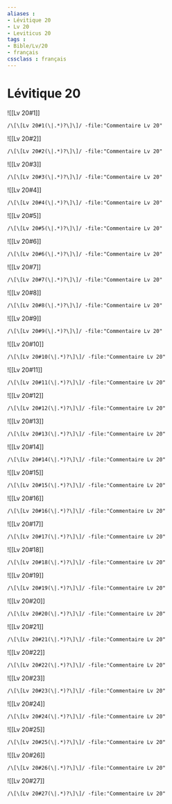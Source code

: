 ```yaml
---
aliases : 
- Lévitique 20
- Lv 20
- Leviticus 20
tags : 
- Bible/Lv/20
- français
cssclass : français
---
```


# Lévitique 20

![[Lv 20#1]]

```query
/\[\[Lv 20#1(\|.*)?\]\]/ -file:"Commentaire Lv 20"
```

![[Lv 20#2]]

```query
/\[\[Lv 20#2(\|.*)?\]\]/ -file:"Commentaire Lv 20"
```

![[Lv 20#3]]

```query
/\[\[Lv 20#3(\|.*)?\]\]/ -file:"Commentaire Lv 20"
```

![[Lv 20#4]]

```query
/\[\[Lv 20#4(\|.*)?\]\]/ -file:"Commentaire Lv 20"
```

![[Lv 20#5]]

```query
/\[\[Lv 20#5(\|.*)?\]\]/ -file:"Commentaire Lv 20"
```

![[Lv 20#6]]

```query
/\[\[Lv 20#6(\|.*)?\]\]/ -file:"Commentaire Lv 20"
```

![[Lv 20#7]]

```query
/\[\[Lv 20#7(\|.*)?\]\]/ -file:"Commentaire Lv 20"
```

![[Lv 20#8]]

```query
/\[\[Lv 20#8(\|.*)?\]\]/ -file:"Commentaire Lv 20"
```

![[Lv 20#9]]

```query
/\[\[Lv 20#9(\|.*)?\]\]/ -file:"Commentaire Lv 20"
```

![[Lv 20#10]]

```query
/\[\[Lv 20#10(\|.*)?\]\]/ -file:"Commentaire Lv 20"
```

![[Lv 20#11]]

```query
/\[\[Lv 20#11(\|.*)?\]\]/ -file:"Commentaire Lv 20"
```

![[Lv 20#12]]

```query
/\[\[Lv 20#12(\|.*)?\]\]/ -file:"Commentaire Lv 20"
```

![[Lv 20#13]]

```query
/\[\[Lv 20#13(\|.*)?\]\]/ -file:"Commentaire Lv 20"
```

![[Lv 20#14]]

```query
/\[\[Lv 20#14(\|.*)?\]\]/ -file:"Commentaire Lv 20"
```

![[Lv 20#15]]

```query
/\[\[Lv 20#15(\|.*)?\]\]/ -file:"Commentaire Lv 20"
```

![[Lv 20#16]]

```query
/\[\[Lv 20#16(\|.*)?\]\]/ -file:"Commentaire Lv 20"
```

![[Lv 20#17]]

```query
/\[\[Lv 20#17(\|.*)?\]\]/ -file:"Commentaire Lv 20"
```

![[Lv 20#18]]

```query
/\[\[Lv 20#18(\|.*)?\]\]/ -file:"Commentaire Lv 20"
```

![[Lv 20#19]]

```query
/\[\[Lv 20#19(\|.*)?\]\]/ -file:"Commentaire Lv 20"
```

![[Lv 20#20]]

```query
/\[\[Lv 20#20(\|.*)?\]\]/ -file:"Commentaire Lv 20"
```

![[Lv 20#21]]

```query
/\[\[Lv 20#21(\|.*)?\]\]/ -file:"Commentaire Lv 20"
```

![[Lv 20#22]]

```query
/\[\[Lv 20#22(\|.*)?\]\]/ -file:"Commentaire Lv 20"
```

![[Lv 20#23]]

```query
/\[\[Lv 20#23(\|.*)?\]\]/ -file:"Commentaire Lv 20"
```

![[Lv 20#24]]

```query
/\[\[Lv 20#24(\|.*)?\]\]/ -file:"Commentaire Lv 20"
```

![[Lv 20#25]]

```query
/\[\[Lv 20#25(\|.*)?\]\]/ -file:"Commentaire Lv 20"
```

![[Lv 20#26]]

```query
/\[\[Lv 20#26(\|.*)?\]\]/ -file:"Commentaire Lv 20"
```

![[Lv 20#27]]

```query
/\[\[Lv 20#27(\|.*)?\]\]/ -file:"Commentaire Lv 20"
```

